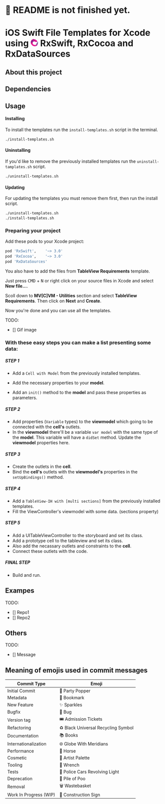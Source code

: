 # 🚧 README is not finished yet.


# iOS Swift File Templates for Xcode using <img src="assets/Rx_Logo_M.png" alt="Feel the power of RxSwift." width="24" height="24"> RxSwift, RxCocoa and RxDataSources

## About this project

## Dependencies

## Usage

#### Installing

To install the templates run the `install-templates.sh` script in the terminal.
```shell
./install-templates.sh
```

#### Uninstalling

If you'd like to remove the previously installed templates run the `uninstall-tamplates.sh` script.
```shell
./uninstall-templates.sh
```

#### Updating

For updating the templates you must remove them first, then run the install script.
```shell
./uninstall-templates.sh
./install-templates.sh
```


### Preparing your project

Add these pods to your Xcode project:
```ruby
pod 'RxSwift',    '~> 3.0'
pod 'RxCocoa',    '~> 3.0'
pod 'RxDataSources'
```
You also have to add the files from **TableView Requirements** template.

Just press <kbd>CMD</kbd> + <kbd>N</kbd> or right click on your source files in Xcode and select **New file...**. 

Scoll down to **MV[C]VM - Utilities** section and select **TableView Requirements**. Then click on **Next** and **Create**.

Now you're done and you can use all the templates.

TODO:
- [] Gif image

### With these easy steps you can make a list presenting some data:

##### STEP 1

* Add a `Cell with Model` from the previously installed templates. 

* Add the necessary properties to your **model**.
* Add an `init()` method to the **model** and pass these properties as parameters.

##### STEP 2

* Add properties (`Variable` types) to the **viewmodel** which going to be connected with the **cell's** outlets.
* In the **viewmodel** there'll be a variable `var model` with the same type of the **model**. This variable will have a `didSet` method. Update the **viewmodel** properties here.

##### STEP 3

* Create the outlets in the **cell**.
* Bind the **cell's** outlets with the **viewmodel's** properties in the `setUpBindings()` method.

##### STEP 4

* Add a `TableView-IH with [multi sections]` from the previously installed templates. 
* Fill the ViewController's viewmodel with some data. (sections property)

##### STEP 5

- Add a UITableViewController to the storyboard and set its class.
- Add a prototype cell to the tableview and set its class.
- Also add the necassary outlets and constraints to the **cell**.
- Connect these outlets with the code.

##### FINAL STEP

- Build and run.

## Exampes

TODO:
- [] Repo1
- [] Repo2

## Others

TODO:
- [] Message

## Meaning of emojis used in commit messages
Commit Type | Emoji
----------  | -----
Initial Commit | 🎉 Party Popper
Metadata | 🔖 Bookmark
New Feature | ✨ Sparkles
Bugfix | 🐛 Bug
Version tag | 🎟️ Admission Tickets
Refactoring | ♻️ Black Universal Recycling Symbol
Documentation | 📚 Books
Internationalization | 🌐 Globe With Meridians
Performance | 🐎 Horse
Cosmetic | 🎨 Artist Palette
Tooling | 🔧 Wrench
Tests | 🚨 Police Cars Revolving Light
Deprecation | 💩 Pile of Poo
Removal | 🗑️ Wastebasket
Work In Progress (WIP) | 🚧 Construction Sign

